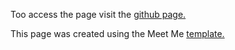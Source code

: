 Too access the page visit the [github page.](https://arturok.github.io/profile/)

This page was created using the Meet Me [template.](https://onepagelove.com/meetme-lite)
